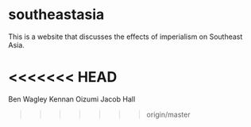 # southeastasia
This is a website that discusses the effects of imperialism on Southeast Asia.

<<<<<<< HEAD
=======
Ben Wagley Kennan Oizumi Jacob Hall
>>>>>>> origin/master

